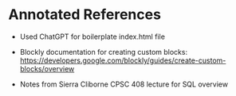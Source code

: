 # Annotated References

- Used ChatGPT for boilerplate index.html file

- Blockly documentation for creating custom blocks: https://developers.google.com/blockly/guides/create-custom-blocks/overview

- Notes from Sierra Cliborne CPSC 408 lecture for SQL overview